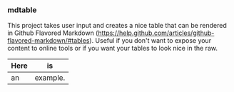 ### mdtable

This project takes user input and creates a nice table that can be rendered in Github Flavored Markdown (https://help.github.com/articles/github-flavored-markdown/#tables). Useful if you don't want to expose your content to online tools or if you want your tables to look nice in the raw.

|       Here      |        is       |
|       ---       |       ---       |
|        an       |     example.    |
